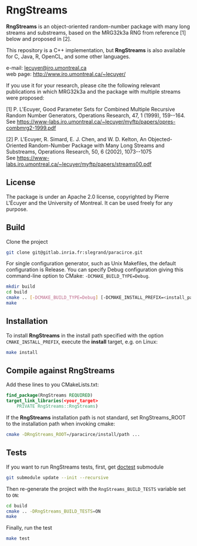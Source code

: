 # RngStreams

**RngStreams** is an object-oriented random-number package with many long streams and substreams,
based on the MRG32k3a RNG from reference [1] below and proposed in [2].

This repository is a C++ implementation, but **RngStreams** is also available for C, Java, R, OpenCL, and some other languages.

e-mail: <lecuyer@iro.umontreal.ca>  
web page: <http://www.iro.umontreal.ca/~lecuyer/>

If you use it for your research, please cite the following relevant publications in which MRG32k3a
and the package with multiple streams were proposed:

[1] P. L'Ecuyer, Good Parameter Sets for Combined Multiple Recursive Random Number Generators,
Operations Research, 47, 1 (1999), 159--164.  
See <https://www-labs.iro.umontreal.ca/~lecuyer/myftp/papers/opres-combmrg2-1999.pdf>

[2] P. L'Ecuyer, R. Simard, E. J. Chen, and W. D. Kelton,
An Objected-Oriented Random-Number Package with Many Long Streams and Substreams,
Operations Research, 50, 6 (2002), 1073--1075  
See <https://www-labs.iro.umontreal.ca/~lecuyer/myftp/papers/streams00.pdf>

## License

The package is under an Apache 2.0 license, copyrighted by Pierre L'Écuyer and the University of Montreal. It can be used freely for any purpose.

## Build

Clone the project
``` sh
git clone git@gitlab.inria.fr:slegrand/paracirce.git
```


For single configuration generator, such as Unix Makefiles, the default configuration is Release.
You can specify Debug configuration giving this command-line option to CMake: ``-DCMAKE_BUILD_TYPE=Debug``.

``` sh
mkdir build
cd build
cmake .. [-DCMAKE_BUILD_TYPE=Debug] [-DCMAKE_INSTALL_PREFIX=<install_path>]
make
```

## Installation

To install **RngStreams** in the install path specified with the option ``CMAKE_INSTALL_PREFIX``, execute the **install** target, e.g. on Linux:

``` sh
make install
```

## Compile against **RngStreams**

Add these lines to you CMakeLists.txt:

``` cmake
find_package(RngStreams REQUIRED)
target_link_libraries(<your_target>
    PRIVATE RngStreams::RngStreams)
```

If the **RngStreams** installation path is not standard, set RngStreams_ROOT to the installation
path when invoking cmake:

``` bash
cmake -DRngStreams_ROOT=/paracirce/install/path ...
```

## Tests

If you want to run RngStreams tests, first, get [doctest](https://github.com/onqtam/doctest) submodule
``` sh
git submodule update --init --recursive
```

Then re-generate the project with the ``RngStreams_BUILD_TESTS`` variable set to ``ON``:

``` sh
cd build
cmake .. -DRngStreams_BUILD_TESTS=ON
make
```

Finally, run the test
``` sh
make test
```
